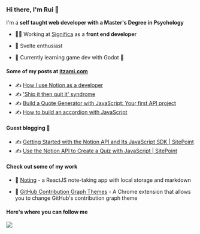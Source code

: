 ### Hi there, I'm Rui 👋

I'm a **self taught web developer with a Master's Degree in Psychology**

- 🧑‍💻 Working at [Significa](https://significa.co/) as a **front end developer**

- 👀 Svelte enthusiast

- 🧠 Currently learning game dev with Godot 🤖

#### Some of my posts at [itzami.com](https://itzami.com)

- ✍️ [How I use Notion as a developer](https://www.itzami.com/blog/how-i-use-notion-as-a-developer)
- ✍️ ['Ship it then quit it' syndrome](https://www.itzami.com/blog/ship-it-then-quit-it-syndrome)
- ✍️ [Build a Quote Generator with JavaScript: Your first API project](https://www.itzami.com/blog/build-a-quote-generator-with-javascript-your-first-api-project)
- ✍️ [How to build an accordion with JavaScript](https://www.itzami.com/blog/how-to-build-an-accordion-with-javascript)


#### Guest blogging 🥸

- ✍️ [Getting Started with the Notion API and Its JavaScript SDK | SitePoint](https://www.sitepoint.com/notion-api-javascript-sdk/)
- ✍️ [Use the Notion API to Create a Quiz with JavaScript | SitePoint](https://www.sitepoint.com/notion-api-javascript-quiz/)


#### Check out some of my work

- 📝 [Noting](https://noting.netlify.app/) - a ReactJS note-taking app with local storage and markdown

- 🎨 [GitHub Contribution Graph Themes](https://chrome.google.com/webstore/detail/github-contribution-graph/bebaaldlfhkdlbfgmdmfjflfjjbooong) - A Chrome extension that allows you to change GitHub's contribution graph theme

#### Here's where you can follow me

[![](https://img.shields.io/badge/ItzaMi-blue?logo=twitter&style=flat-square)](https://twitter.com/HeyItzaMi)
